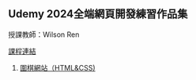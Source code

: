 <h2>Udemy 2024全端網頁開發練習作品集</h2>
授課教師：Wilson Ren

<a href="https://www.udemy.com/course/wilson-full-stack-web-development">課程連結</a>

1. <a href="https://github.com/jptable/FontEndPractice_GoGame/tree/dee15864498fcb4167ad25f2b64947eb5883d38b/GoGame">圍棋網站（HTML&CSS)</a>
